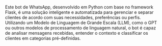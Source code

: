 Este bot de WhatsApp, desenvolvido em Python com base no framework Flask, é uma solução inteligente e automatizada para gerenciar e separar clientes de acordo com suas necessidades, preferências ou perfis. Utilizando um Modelo de Linguagem de Grande Escala (LLM), como o GPT ou outros modelos de processamento de linguagem natural, o bot é capaz de analisar mensagens recebidas, entender o contexto e classificar os clientes em categorias pré-definidas.
